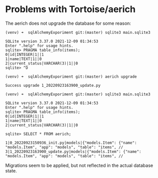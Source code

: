 # Problems with Tortoise/aerich

The aerich does not upgrade the database for some reason:

```
(venv) ➜  sqlAlchemyExporiment git:(master) sqlite3 main.sqlite3

SQLite version 3.37.0 2021-12-09 01:34:53
Enter ".help" for usage hints.
sqlite> PRAGMA table_info(items);
0|id|INTEGER|1||1
1|name|TEXT|1||0
2|current_status|VARCHAR(3)|1||0
sqlite> ^D

(venv) ➜  sqlAlchemyExporiment git:(master) aerich upgrade

Success upgrade 1_20220923163900_update.py

(venv) ➜  sqlAlchemyExporiment git:(master) sqlite3 main.sqlite3

SQLite version 3.37.0 2021-12-09 01:34:53
Enter ".help" for usage hints.
sqlite> PRAGMA table_info(items);
0|id|INTEGER|1||1
1|name|TEXT|1||0
2|current_status|VARCHAR(3)|1||0

sqlite> SELECT * FROM aerich;

1|0_20220923150936_init.py|models|{"models.Item": {"name": "models.Item", "app": "models", "table": "items", //
3|1_20220923163900_update.py|models|{"models.Item": {"name": "models.Item", "app": "models", "table": "items", //
```

Migrations seem to be applied, but not reflected in the actual database state.
